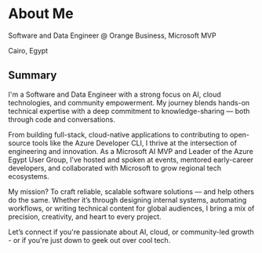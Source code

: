 # About Me

Software and Data Engineer @ Orange Business, Microsoft MVP

Cairo, Egypt

## Summary

I'm a Software and Data Engineer with a strong focus on AI, cloud technologies, and community empowerment.
My journey blends hands-on technical expertise with a deep commitment to knowledge-sharing — both through code and conversations.

From building full-stack, cloud-native applications to contributing to open-source tools like the Azure Developer CLI,
I thrive at the intersection of engineering and innovation.
As a Microsoft AI MVP and Leader of the Azure Egypt User Group, I’ve hosted and spoken at events,
mentored early-career developers, and collaborated with Microsoft to grow regional tech ecosystems.

My mission? To craft reliable, scalable software solutions — and help others do the same.
Whether it’s through designing internal systems, automating workflows, or writing technical content for global audiences,
I bring a mix of precision, creativity, and heart to every project.

Let’s connect if you're passionate about AI, cloud,
or community-led growth - or if you're just down to geek out over cool tech.
